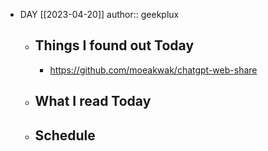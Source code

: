 - DAY [[2023-04-20]]
  author:: geekplux
	- ## Things I found out Today
		- https://github.com/moeakwak/chatgpt-web-share
	- ## What I read Today
	- ## Schedule